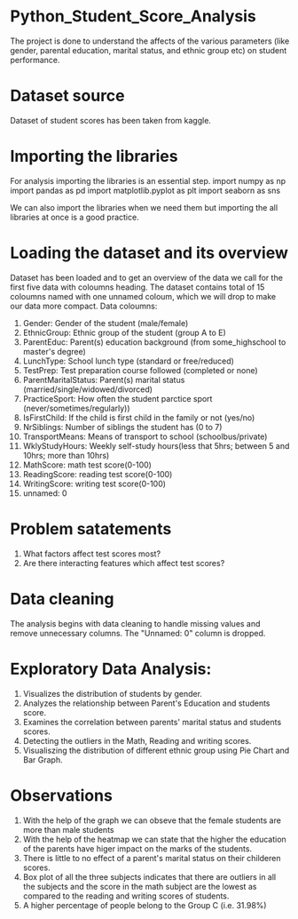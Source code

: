 # Python_Student_Score_Analysis
The project is done to understand the affects of the various parameters (like gender, parental education, marital status, and ethnic group etc) on student performance.

# Dataset source
Dataset of student scores has been taken from kaggle.

#  Importing the libraries 
For analysis importing the libraries is an essential step.
import numpy as np
import pandas as pd
import matplotlib.pyplot as plt
import seaborn as sns

We can also import the libraries when we need them but importing the all libraries at once is a good practice.

# Loading the dataset and its overview
Dataset has been loaded and to get an overview of the data we call for the first five data with coloumns heading.
The dataset contains total of 15 coloumns named with one unnamed coloum, which we will drop to make our data more compact.
Data coloumns:
1. Gender: Gender of the student (male/female)
2. EthnicGroup: Ethnic group of the student (group A to E)
3. ParentEduc: Parent(s) education background (from some_highschool to master's degree)
4. LunchType: School lunch type (standard or free/reduced)
5. TestPrep: Test preparation course followed (completed or none)
6. ParentMaritalStatus: Parent(s) marital status (married/single/widowed/divorced)
7. PracticeSport: How often the student parctice sport (never/sometimes/regularly))
8. IsFirstChild: If the child is first child in the family or not (yes/no)
9. NrSiblings: Number of siblings the student has (0 to 7)
10. TransportMeans: Means of transport to school (schoolbus/private)
11. WklyStudyHours: Weekly self-study hours(less that 5hrs; between 5 and 10hrs; more than 10hrs)
12. MathScore: math test score(0-100)
13. ReadingScore: reading test score(0-100)
14. WritingScore: writing test score(0-100)
15. unnamed: 0

# Problem satatements
1. What factors affect test scores most?
2. Are there interacting features which affect test scores?

#  Data cleaning
The analysis begins with data cleaning to handle missing values and remove unnecessary columns. The "Unnamed: 0" column is dropped.

# Exploratory Data Analysis:
1. Visualizes the distribution of students by gender.
2. Analyzes the relationship between Parent's Education and students score.
3. Examines the correlation between parents' marital status and students scores.
4. Detecting the outliers in the Math, Reading and writing scores.
5. Visualiszing the distribution of different ethnic group using Pie Chart and Bar Graph.

# Observations
1. With the help of the graph we can obseve that the female students are more than male students
2. With the help of the heatmap we can state that the higher the education of the parents have higer impact on the marks of the students.
3. There is little to no effect of a parent's marital status on their childeren scores.
4. Box plot of all the three subjects indicates that there are outliers in all the subjects and the score in the math subject are the lowest as compared to the reading and writing scores of students.
5. A higher percentage of people belong to the Group C (i.e. 31.98%)


   



